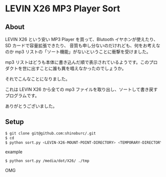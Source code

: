 LEVIN X26 MP3 Player Sort
===================

## About

LEVIN X26 という安い MP3 Player を買って、Blutooth イヤホンが使えたり、SD カードで容量拡張できたり、
音質も申し分ないのだけれども、何をお考えなのか mp3 リストの「ソート機能」がないということに衝撃を受けました。

mp3 リストはどうも本体に書き込んだ順で表示されているようです。このプロダクトを世に出すことに誰も異を唱えなかったのでしょうか。

それでこんなことになりました。

これは LEVIN X26 から全ての mp3 ファイルを取り出し、ソートして書き戻すプログラムです。

ありがとうございました。

## Setup

```sh
$ git clone git@github.com:shinoburc/.git
$ cd 
$ python sort.py <LEVIN-X26-MOUNT-POINT-DIRECTORY> <TEMPORARY-DIRECTORY>
```

example

```sh
$ python sort.py /media/dot/X26/ ./tmp
```

OMG
